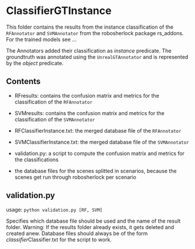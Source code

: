 # ClassifierGTInstance

This folder contains the results from the instance classification of the `RFAnnotator` and `SVMAnnotator` from the robosherlock package rs_addons.
For the trained models see ...

The Annotators added their classification as *instance* predicate. The groundtruth was annotated using the `UnrealGTAnnotator` and is represented by the *object* predicate.

## Contents

- RFresults: contains the confusion matrix and metrics for the classification of the `RFAnnotator`
- SVMresults: contains the confusion matrix and metrics for the classification of the `SVMAnnotator`
- RFClassifierInstance.txt: the merged database file of the `RFAnnotator`
- SVMClassifierInstance.txt: the merged database file of the `SVMAnnotator`
- validation.py: a script to compute the confusion matrix and metrics for the classifications

- the database files for the scenes splitted in scenarios, because the scenes get run through robosherlock per scenario

## validation.py

usage: `python validation.py [RF, SVM]` 

Specifies which database file should be used and the name of the result folder. Warning: If the results folder already exists, it gets deleted and created anew.
Database files should always be of the form *classifier*Classifier.txt for the script to work.

